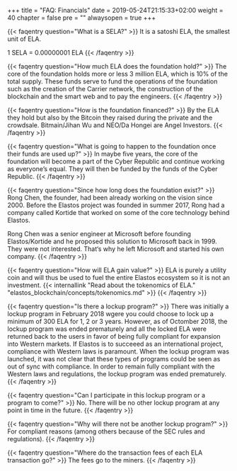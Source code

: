 +++
title = "FAQ: Financials"
date = 2019-05-24T21:15:33+02:00
weight = 40
chapter = false
pre = ""
alwaysopen = true
+++ 

{{< faqentry question="What is a SELA?" >}}
It is a satoshi ELA, the smallest unit of ELA.

1 SELA = 0.00000001 ELA
{{< /faqentry >}}

{{< faqentry question="How much ELA does the foundation hold?" >}}
The core of the foundation holds more or less 3 million ELA, which is 10% of the total supply. These funds serve to fund the operations of the foundation such as the creation of the Carrier network, the construction of the blockchain and the smart web and to pay the engineers.
{{< /faqentry >}}

{{< faqentry question="How is the foundation financed?" >}}
By the ELA they hold but also by the Bitcoin they raised during the private and the crowdsale. Bitmain/Jihan Wu and NEO/Da Hongei are Angel Investors.
{{< /faqentry >}}

{{< faqentry question="What is going to happen to the foundation once their funds are used up?" >}}
In maybe five years, the core of the foundation will become a part of the Cyber Republic and continue working as everyone’s equal. They will then be funded by the funds of the Cyber Republic.
{{< /faqentry >}}

{{< faqentry question="Since how long does the foundation exist?" >}}
Rong Chen, the founder, had been already working on the vision since 2000. Before the Elastos project was founded in summer 2017, Rong had a company called Kortide that worked on some of the core technology behind Elastos.

Rong Chen was a senior engineer at Microsoft before founding Elastos/Kortide and he proposed this solution to Microsoft back in 1999. They were not interested. That‘s why he left Microsoft and started his own company.
{{< /faqentry >}}

{{< faqentry question="How will ELA gain value?" >}}
ELA is purely a utility coin and will thus be used to fuel the entire Elastos ecosystem so it is not an investment.
{{< internallink "Read about the tokenomics of ELA." "elastos_blockchain/concepts/tokenomics.md" >}}
{{< /faqentry >}}

{{< faqentry question="Is there a lockup program?" >}}
There was initially a lockup program in February 2018 wgere you could choose to lock up a minimum of 300 ELA for 1, 2 or 3 years. However, as of Octomber 2018, the lockup program was ended prematurely and all the locked ELA were returned back to the users in favor of being fully compliant for expansion into Western markets. If Elastos is to succeeed as an international project, compliance with Western laws is paramount. When the lockup program was launched, it was not clear that these types of programs could be seen as out of sync with compliance. In order to remain fully compliant with the Western laws and regulations, the lockup program was ended prematurely.
{{< /faqentry >}}

{{< faqentry question="Can I participate in this lockup program or a program to come?" >}}
No. There will be no other lockup program at any point in time in the future.
{{< /faqentry >}}

{{< faqentry question="Why will there not be another lockup program?" >}}
For compliant reasons (among others because of the SEC rules and regulations).
{{< /faqentry >}}

{{< faqentry question="Where do the transaction fees of each ELA transaction go?" >}}
The fees go to the miners.
{{< /faqentry >}}

